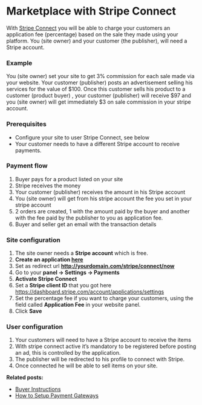 # Marketplace with Stripe Connect 

With  [Stripe Connect](https://stripe.com/connect)  you will be able to charge your customers an application fee (percentage) based on the sale they made using your platform. You (site owner) and your customer (the publisher), will need a Stripe account.

### Example

You (site owner) set your site to get 3% commission for each sale made via your website. Your customer (publisher) posts an advertisement selling his services for the value of $100. Once this customer sells his product to a customer (product buyer) , your customer (publisher) will receive $97 and you (site owner) will get immediately $3 on sale commission in your stripe account.

### Prerequisites

-   Configure your site to user Stripe Connect, see below
-   Your customer needs to have a different Stripe account to receive payments.

### Payment flow

1.  Buyer pays for a product listed on your site
2.  Stripe receives the money
3.  Your customer (publisher) receives the amount in his Stripe account
4.  You (site owner) will get from his stripe account the fee you set in your stripe account
5.  2 orders are created, 1 with the amount paid by the buyer and another with the fee paid by the publisher to you as application fee.
6.  Buyer and seller get an email with the transaction details

### Site configuration

1.  The site owner needs a  **Stripe account**  which is free.
2.  **Create an application  [here](https://dashboard.stripe.com/account/applications/settings)**
3.  Set as redirect url  **http://yourdomain.com/stripe/connect/now**
4.  Go to your  **panel -> Settings -> Payments**
5.  **Activate Stripe Connect**
6.  Set a  **Stripe client ID**  that you got here https://dashboard.stripe.com/account/applications/settings
7.  Set the percentage fee if you want to charge your customers, using the field called  **Application Fee**  in your website panel.
8.  Click  **Save**


### User configuration

1.  Your customers will need to have a Stripe account to receive the items
2.  With stripe connect active it’s mandatory to be registered before posting an ad, this is controlled by the application.
3.  The publisher will be redirected to his profile to connect with Stripe.
4.  Once connected he will be able to sell items on your site.


  
**Related posts:**

-   [Buyer Instructions](Custom-fields-buyer-instructions.md)
-   [How to Setup Payment Gateways](Payment-set-up-payment-gateways.md)
